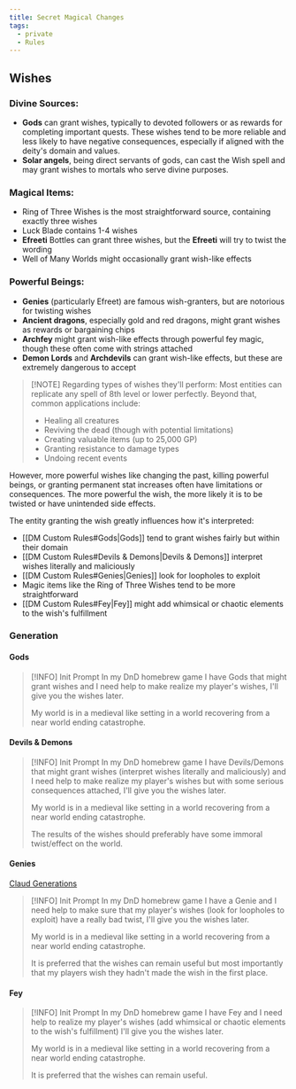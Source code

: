 ```yaml
---
title: Secret Magical Changes
tags:
  - private
  - Rules
---
```

## Wishes

### Divine Sources:

- **Gods** can grant wishes, typically to devoted followers or as rewards for completing important quests. These wishes tend to be more reliable and less likely to have negative consequences, especially if aligned with the deity's domain and values.
- **Solar angels**, being direct servants of gods, can cast the Wish spell and may grant wishes to mortals who serve divine purposes.

### Magical Items:

- Ring of Three Wishes is the most straightforward source, containing exactly three wishes
- Luck Blade contains 1-4 wishes
- **Efreeti** Bottles can grant three wishes, but the **Efreeti** will try to twist the wording
- Well of Many Worlds might occasionally grant wish-like effects

### Powerful Beings:

- **Genies** (particularly Efreet) are famous wish-granters, but are notorious for twisting wishes
- **Ancient dragons**, especially gold and red dragons, might grant wishes as rewards or bargaining chips
- **Archfey** might grant wish-like effects through powerful fey magic, though these often come with strings attached
- **Demon Lords** and **Archdevils** can grant wish-like effects, but these are extremely dangerous to accept

> [!NOTE] Regarding types of wishes they'll perform:
> Most entities can replicate any spell of 8th level or lower perfectly. Beyond that, common applications include:
> - Healing all creatures
> - Reviving the dead (though with potential limitations)
> - Creating valuable items (up to 25,000 GP)
> - Granting resistance to damage types
> - Undoing recent events

However, more powerful wishes like changing the past, killing powerful beings, or granting permanent stat increases often have limitations or consequences. The more powerful the wish, the more likely it is to be twisted or have unintended side effects.

The entity granting the wish greatly influences how it's interpreted:

- [[DM Custom Rules#Gods|Gods]] tend to grant wishes fairly but within their domain
- [[DM Custom Rules#Devils & Demons|Devils & Demons]] interpret wishes literally and maliciously
- [[DM Custom Rules#Genies|Genies]] look for loopholes to exploit
- Magic items like the Ring of Three Wishes tend to be more straightforward
- [[DM Custom Rules#Fey|Fey]] might add whimsical or chaotic elements to the wish's fulfillment

### Generation

#### Gods

> [!INFO] Init Prompt
> In my DnD homebrew game I have Gods that might grant wishes and I need help to make realize my player's wishes, I'll give you the wishes later.
> 
> My world is in a medieval like setting in a world recovering from a near world ending catastrophe.

#### Devils & Demons

> [!INFO] Init Prompt
> In my DnD homebrew game I have Devils/Demons that might grant wishes (interpret wishes literally and maliciously) and I need help to make realize my player's wishes but with some serious consequences attached, I'll give you the wishes later.
> 
> My world is in a medieval like setting in a world recovering from a near world ending catastrophe.
> 
> The results of the wishes should preferably have some immoral twist/effect on the world.

#### Genies
[Claud Generations](https://claude.ai/chat/bd750053-cf86-42c8-aef7-954bbf180bd7)

> [!INFO] Init Prompt
> In my DnD homebrew game I have a Genie and I need help to make sure that my player's wishes (look for loopholes to exploit) have a really bad twist, I'll give you the wishes later.
> 
> My world is in a medieval like setting in a world recovering from a near world ending catastrophe.
> 
> It is preferred that the wishes can remain useful but most importantly that my players wish they hadn't made the wish in the first place.

#### Fey

> [!INFO] Init Prompt
> In my DnD homebrew game I have Fey and I need help to realize my player's wishes (add whimsical or chaotic elements to the wish's fulfillment) I'll give you the wishes later.
> 
> My world is in a medieval like setting in a world recovering from a near world ending catastrophe.
> 
> It is preferred that the wishes can remain useful.
